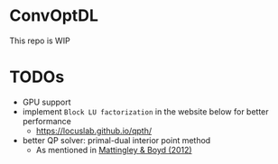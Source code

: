 # ConvOptDL

This repo is WIP

# TODOs

- GPU support
- implement `Block LU factorization` in the website below for better performance
  - https://locuslab.github.io/qpth/
- better QP solver: primal-dual interior point method 
  - As mentioned in [Mattingley & Boyd (2012)](https://stanford.edu/~boyd/papers/pdf/code_gen_impl.pdf)
